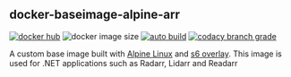 ## docker-baseimage-alpine-arr

[![docker hub](https://img.shields.io/badge/docker_hub-link-blue?style=for-the-badge&logo=docker)](https://hub.docker.com/r/vcxpz/baseimage-alpine-arr) ![docker image size](https://img.shields.io/docker/image-size/vcxpz/baseimage-alpine-arr?style=for-the-badge&logo=docker) [![auto build](https://img.shields.io/badge/docker_builds-automated-blue?style=for-the-badge&logo=docker?color=d1aa67)](https://github.com/hydazz/docker-baseimage-alpine-arr/actions?query=workflow%3A"Auto+Builder+CI") [![codacy branch grade](https://img.shields.io/codacy/grade/cd644b7b0c2c496ea0e423028e7b957a/main?style=for-the-badge&logo=codacy)](https://app.codacy.com/gh/hydazz/docker-baseimage-alpine-arr)

A custom base image built with [Alpine Linux][appurl] and [s6 overlay][s6overlay]. This image is used for .NET applications such as Radarr, Lidarr and Readarr

[appurl]: https://alpinelinux.org
[s6overlay]: https://github.com/just-containers/s6-overlay
